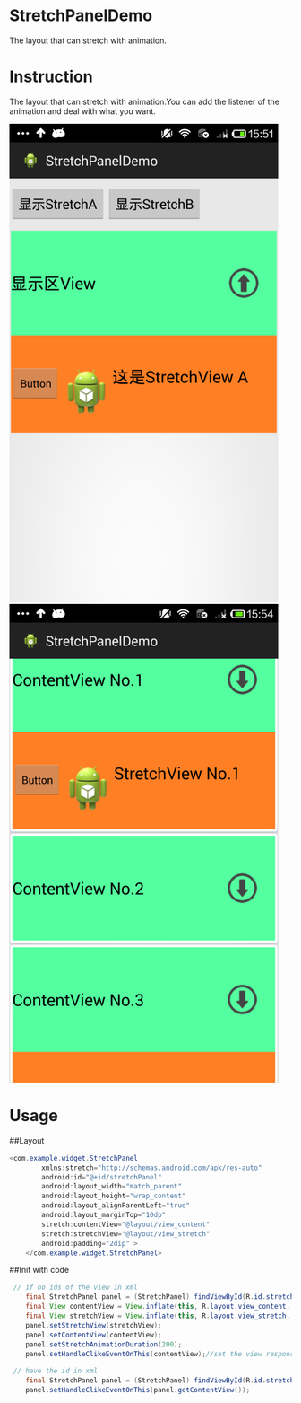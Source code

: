StretchPanelDemo
================

The layout that can stretch with animation.

Instruction
===========
The layout that can stretch with animation.You can add the listener of the animation and deal with what you want.

![alt text](https://github.com/aaironman/StretchPanelDemo/raw/master/sreen1.png "mickey1")        ![alt text](https://github.com/aaironman/StretchPanelDemo/raw/master/screen2.png "mickey2")

Usage
=======
##Layout

```java
<com.example.widget.StretchPanel
        xmlns:stretch="http://schemas.android.com/apk/res-auto"
        android:id="@+id/stretchPanel"
        android:layout_width="match_parent"
        android:layout_height="wrap_content"
        android:layout_alignParentLeft="true"
        android:layout_marginTop="10dp"
        stretch:contentView="@layout/view_content"
        stretch:stretchView="@layout/view_stretch"
        android:padding="2dip" >
    </com.example.widget.StretchPanel>
 ```
##Init with code
```java
 // if no ids of the view in xml
    final StretchPanel panel = (StretchPanel) findViewById(R.id.stretchPanel);
    final View contentView = View.inflate(this, R.layout.view_content, null);
    final View stretchView = View.inflate(this, R.layout.view_stretch, null);
    panel.setStretchView(stretchView);
    panel.setContentView(contentView);
    panel.setStretchAnimationDuration(200);
    panel.setHandleClikeEventOnThis(contentView);//set the view response the click event
```
```java 
 // have the id in xml
    final StretchPanel panel = (StretchPanel) findViewById(R.id.stretchPanel);
    panel.setHandleClikeEventOnThis(panel.getContentView());
```

